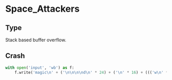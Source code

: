 # Space_Attackers

## Type

Stack based buffer overflow.

## Crash

```python
with open('input', 'wb') as f:
    f.write('magic\n' + ('\n\n\n\nd\n' * 24) + ('\n' * 16) + ((('w\n' * 10) + 's\n') * (280)) + 's\n' + 'd\n' + 'q\n')
```

